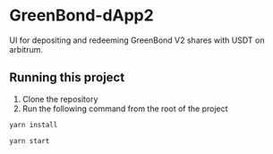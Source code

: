 # GreenBond-dApp2

UI for depositing and redeeming GreenBond V2 shares with USDT on arbitrum.

## Running this project

1. Clone the repository
2. Run the following command from the root of the project

```bash
yarn install
```

```bash
yarn start
```
